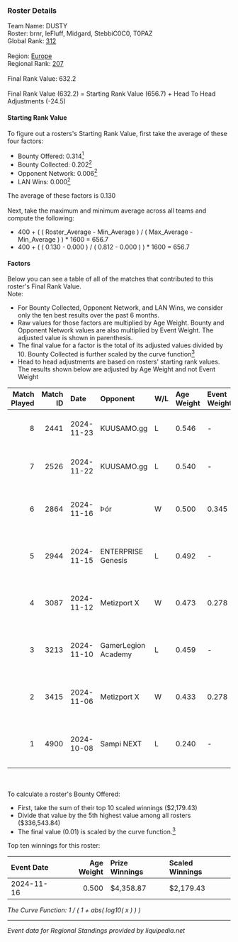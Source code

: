 ### Roster Details<br />
Team Name: DUSTY<br />
Roster: brnr, leFluff, Midgard, StebbiC0C0, T0PAZ<br />
Global Rank: [312](../../standings_global_2025_03_01.md)<br />
<br />
Region: [Europe]( ../../standings_europe_2025_03_01.md)<br />
Regional Rank: [207]( ../../standings_europe_2025_03_01.md)<br />
<br />
Final Rank Value:  632.2<br />
<br />
Final Rank Value (632.2) = Starting Rank Value (656.7) + Head To Head Adjustments (-24.5)<br />

#### Starting Rank Value<br />
To figure out a rosters's Starting Rank Value, first take the average of these four factors:<br />
- Bounty Offered: 0.314[<sup>1</sup>](#table2)
- Bounty Collected: 0.202[<sup>2</sup>](#table1)
- Opponent Network: 0.006[<sup>2</sup>](#table1)
- LAN Wins: 0.000[<sup>2</sup>](#table1)

The average of these factors is 0.130<br />
<br />
Next, take the maximum and minimum average across all teams and compute the following:<br />
- 400 + ( ( Roster_Average - Min_Average ) / ( Max_Average - Min_Average ) ) * 1600 = 656.7
- 400 + ( ( 0.130 - 0.000 ) / ( 0.812 - 0.000 ) ) * 1600 = 656.7


#### Factors<br />
Below you can see a table of all of the matches that contributed to this roster's Final Rank Value.<br />
Note:<br />

- For Bounty Collected, Opponent Network, and LAN Wins, we consider only the ten best results over the past 6 months.
- Raw values for those factors are multiplied by Age Weight. Bounty and Opponent Network values are also multiplied by Event Weight. The adjusted value is shown in parenthesis.
- The final value for a factor is the total of its adjusted values divided by 10. Bounty Collected is further scaled by the curve function[<sup>3</sup>](#curveFunction)
- Head to head adjustments are based on rosters' starting rank values. The results shown below are adjusted by Age Weight and not Event Weight
<span id="table1"></span><br />


| Match Played | Match ID | Date       | Opponent            | W/L | Age Weight | Event Weight | Bounty Collected | Opponent Network | LAN Wins  | H2H Adj. | Roster                                     |
| -: | -: | :- | :- | :- | :- | :- | :- | :- | :- | -: | :- |
|            8 |     2441 | 2024-11-23 | KUUSAMO.gg          | L   | 0.546      | -            | -                | -                | -         |   -11.51 | brnr, leFluff, Midgard, StebbiC0C0, T0PAZ  |
|            7 |     2526 | 2024-11-22 | KUUSAMO.gg          | L   | 0.540      | -            | -                | -                | -         |   -11.78 | brnr, leFluff, Midgard, StebbiC0C0, T0PAZ  |
|            6 |     2864 | 2024-11-16 | Þór                 | W   | 0.500      | 0.345        | 0.004 (0.001)    | 0.024 (0.004)    | 0 (0.000) |     7.74 | brnr, EddezeNNN, Midgard, StebbiC0C0, TH0R |
|            5 |     2944 | 2024-11-15 | ENTERPRISE Genesis  | L   | 0.492      | -            | -                | -                | -         |    -8.08 | brnr, Midgard, PANDAZ, StebbiC0C0, TH0R    |
|            4 |     3087 | 2024-11-12 | Metizport X         | W   | 0.473      | 0.278        | 0.001 (0.000)    | 0.213 (0.028)    | 0 (0.000) |     7.07 | brnr, EddezeNNN, Midgard, StebbiC0C0, TH0R |
|            3 |     3213 | 2024-11-10 | GamerLegion Academy | L   | 0.459      | -            | -                | -                | -         |    -8.96 | brnr, Midgard, Pressi, StebbiC0C0, TH0R    |
|            2 |     3415 | 2024-11-06 | Metizport X         | W   | 0.433      | 0.278        | 0.001 (0.000)    | 0.213 (0.026)    | 0 (0.000) |     6.47 | brnr, Midgard, PANDAZ, StebbiC0C0, TH0R    |
|            1 |     4900 | 2024-10-08 | Sampi NEXT          | L   | 0.240      | -            | -                | -                | -         |    -5.45 | brnr, Midgard, Pressi, StebbiC0C0, T0PAZ   |

<br />
<span id="table2"></span><br />
To calculate a roster's Bounty Offered:<br />

- First, take the sum of their top 10 scaled winnings ($2,179.43)
- Divide that value by the 5th highest value among all rosters ($336,543.84)
- The final value (0.01) is scaled by the curve function.[<sup>3</sup>](#curveFunction)

Top ten winnings for this roster:<br />

| Event Date | Age Weight | Prize Winnings | Scaled Winnings |
| :- | -: | :- | :- |
| 2024-11-16 |      0.500 | $4,358.87      | $2,179.43       |


<span id="curveFunction"></span>_The Curve Function: 1 / ( 1 + abs( log10( x ) ) )_<br />

---
_Event data for Regional Standings provided by liquipedia.net_<br />

